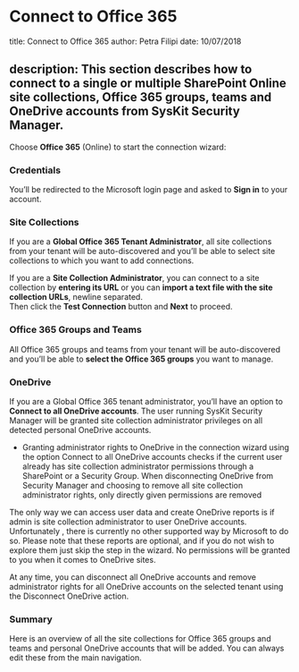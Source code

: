 # Connect to Office 365

title: Connect to Office 365 author: Petra Filipi date: 10/07/2018

## description: This section describes how to connect to a single or multiple SharePoint Online site collections, Office 365 groups, teams and OneDrive accounts from SysKit Security Manager.

Choose **Office 365** \(Online\) to start the connection wizard:

### Credentials

You’ll be redirected to the Microsoft login page and asked to **Sign in** to your account.

### Site Collections

If you are a **Global Office 365 Tenant Administrator**, all site collections from your tenant will be auto-discovered and you’ll be able to select site collections to which you want to add connections.

If you are a **Site Collection Administrator**, you can connect to a site collection by **entering its URL** or you can **import a text file with the site collection URLs**, newline separated.  
Then click the **Test Connection** button and **Next** to proceed.

### Office 365 Groups and Teams

All Office 365 groups and teams from your tenant will be auto-discovered and you’ll be able to **select the Office 365 groups** you want to manage.

### OneDrive

If you are a Global Office 365 tenant administrator, you’ll have an option to **Connect to all OneDrive accounts**. The user running SysKit Security Manager will be granted site collection administrator privileges on all detected personal OneDrive accounts.

* Granting administrator rights to OneDrive in the connection wizard using the option Connect to all OneDrive accounts checks if the current user already has site collection administrator permissions through a SharePoint or a Security Group. When disconnecting OneDrive from Security Manager and choosing to remove all site collection administrator rights, only directly given permissions are removed

The only way we can access user data and create OneDrive reports is if admin is site collection administrator to user OneDrive accounts. Unfortunately , there is currently no other supported way by Microsoft to do so. Please note that these reports are optional, and if you do not wish to explore them just skip the step in the wizard. No permissions will be granted to you when it comes to OneDrive sites.

At any time, you can disconnect all OneDrive accounts and remove administrator rights for all OneDrive accounts on the selected tenant using the Disconnect OneDrive action.

### Summary

Here is an overview of all the site collections for Office 365 groups and teams and personal OneDrive accounts that will be added. You can always edit these from the main navigation.

